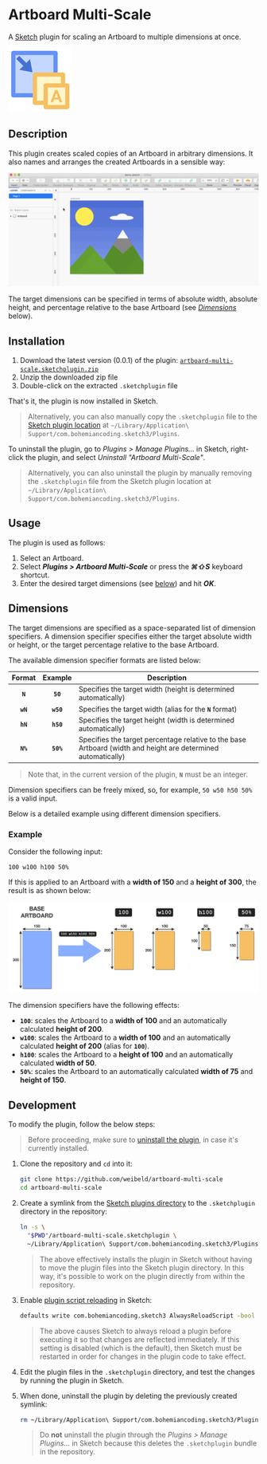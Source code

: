 # Artboard Multi-Scale

A [Sketch](https://www.sketch.com/) plugin for scaling an Artboard to multiple dimensions at once.

![Logo](assets/logo.png)

## Description

This plugin creates scaled copies of an Artboard in arbitrary dimensions. It also names and arranges the created Artboards in a sensible way:

![Screencast](assets/demo.gif)

The target dimensions can be specified in terms of absolute width, absolute height, and percentage relative to the base Artboard (see [_Dimensions_](#dimensions) below).

## Installation

1. Download the latest version (0.0.1) of the plugin: [`artboard-multi-scale.sketchplugin.zip`](https://github.com/weibeld/artboard-multi-scale/releases/download/v0.0.1/artboard-multi-scale.sketchplugin.zip)
2. Unzip the downloaded zip file
3. Double-click on the extracted `.sketchplugin` file

That's it, the plugin is now installed in Sketch.

> Alternatively, you can also manually copy the `.sketchplugin` file to the [Sketch plugin location](https://developer.sketch.com/plugins#plugin-location) at `~/Library/Application\ Support/com.bohemiancoding.sketch3/Plugins`.

To uninstall the plugin, go to _Plugins > Manage Plugins..._ in Sketch, right-click the plugin, and select _Uninstall "Artboard Multi-Scale"_.

> Alternatively, you can also uninstall the plugin by manually removing the `.sketchplugin` file from the Sketch plugin location at `~/Library/Application\ Support/com.bohemiancoding.sketch3/Plugins`.

## Usage

The plugin is used as follows:

1. Select an Artboard.
1. Select **_Plugins > Artboard Multi-Scale_** or press the **_⌘⇧S_** keyboard shortcut.
1. Enter the desired target dimensions (see [below](#dimensions)) and hit **_OK_**.

## Dimensions

The target dimensions are specified as a space-separated list of dimension specifiers. A dimension specifier specifies either the target absolute width or height, or the target percentage relative to the base Artboard.

The available dimension specifier formats are listed below:

| Format   | Example | Description |
|:--------:|:-------:|-------------|
| **`N`**  | **`50`**      | Specifies the target width (height is determined automatically) |
| **`wN`** | **`w50`**     | Specifies the target width (alias for the **`N`** format) |
| **`hN`** | **`h50`**     | Specifies the target height (width is determined automatically) |
| **`N%`** | **`50%`**     | Specifies the target percentage relative to the base Artboard (width and height are determined automatically)|

> Note that, in the current version of the plugin, **`N`** must be an integer.

Dimension specifiers can be freely mixed, so, for example, `50 w50 h50 50%` is a valid input.

Below is a detailed example using different dimension specifiers.

### Example

Consider the following input:

```
100 w100 h100 50%
```

If this is applied to an Artboard with a **width of 150** and a **height of 300**, the result is as shown below:

![Example](assets/example.png)

The dimension specifiers have the following effects:

- **`100`**: scales the Artboard to a **width of 100** and an automatically calculated **height of 200**.
- **`w100`**: scales the Artboard to a **width of 100** and an automatically calculated **height of 200** (alias for **`100`**).
- **`h100`**: scales the Artboard to a **height of 100** and an automatically calculated **width of 50**.
- **`50%`**: scales the Artboard to an automatically calculated **width of 75** and **height of 150**.

## Development

To modify the plugin, follow the below steps:

> Before proceeding, make sure to [uninstall the plugin](https://developer.sketch.com/plugins/#uninstalling-plugins), in case it's currently installed.

1. Clone the repository and `cd` into it:

    ```bash
    git clone https://github.com/weibeld/artboard-multi-scale
    cd artboard-multi-scale
    ```

2. Create a symlink from the [Sketch plugins directory](https://developer.sketch.com/plugins/#plugin-location) to the `.sketchplugin` directory in the repository:

    ```bash
    ln -s \
      "$PWD"/artboard-multi-scale.sketchplugin \
      ~/Library/Application\ Support/com.bohemiancoding.sketch3/Plugins/artboard-multi-scale.sketchplugin
    ``` 

    > The above effectively installs the plugin in Sketch without having to move the plugin files into the Sketch plugin directory. In this way, it's possible to work on the plugin directly from within the repository.

3. Enable [plugin script reloading](https://developer.sketch.com/plugins/debugging#reload-scripts) in Sketch:

    ```bash
    defaults write com.bohemiancoding.sketch3 AlwaysReloadScript -bool YES
    ```

    > The above causes Sketch to always reload a plugin before executing it so that changes are reflected immediately. If this setting is disabled (which is the default), then Sketch must be restarted in order for changes in the plugin code to take effect.

4. Edit the plugin files in the `.sketchplugin` directory, and test the changes by running the plugin in Sketch.

5. When done, uninstall the plugin by deleting the previously created symlink:

    ```bash
    rm ~/Library/Application\ Support/com.bohemiancoding.sketch3/Plugins/artboard-multi-scale.sketchplugin
    ```

    > Do **not** uninstall the plugin through the _Plugins > Manage Plugins..._ in Sketch because this deletes the `.sketchplugin` bundle in the repository.
